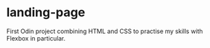 # landing-page

First Odin project combining HTML and CSS to practise my skills with Flexbox in particular.